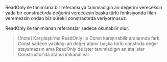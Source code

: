 
ReadOnly ile tanımlana bir referansı ya tanımladıgın an değerini vereceksin yada bir constractırda değerini vereceksin başka türlü fonksiyonda filan veremezsin ondan biz sürekli constractırda veriyormusuz.

ReadOnly ile tanımlanan referanslar sadece okunabilir olur.

> [!note] Karşılaştırma
> ReadOnly ile Const karıştırabilir aralarında fark Const sadece yazıldıgı an değer atanır başka türlü constrıda değer atayamazsın ama ReadOnly'de işter tanımladıgın an ata ister Constructor'da atama imkanın var
